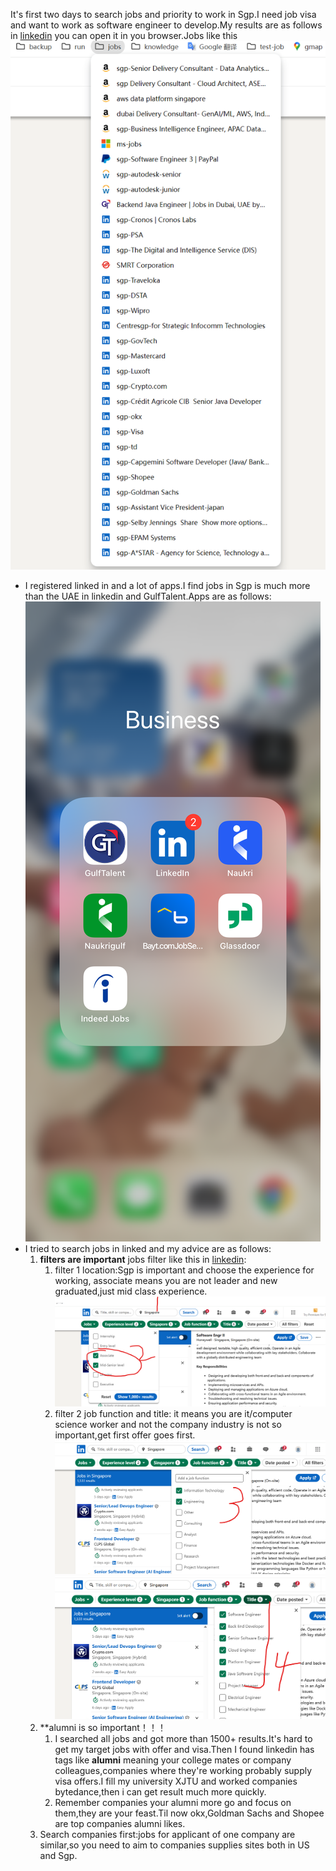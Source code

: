 It's first two days to search jobs and priority to work in Sgp.I need job visa and want to work as software engineer to develop.My results are as follows in [linkedin](resources/bookmarks_2025_8_20_jobs.html)
you can open it in you browser.Jobs like this![](resources/offers_0818~0819.png)
* I registered linked in and a lot of apps.I find jobs in Sgp is much more than the UAE in linkedin and GulfTalent.Apps are as follows:
![](resources/jobs_app.jpg)
* I tried to search jobs in linked and my advice are as follows:
  1. **filters are important** jobs filter like this in [linkedin](https://www.linkedin.com/jobs/search/?currentJobId=4274786601&f_E=3%2C4&f_F=it%2Ceng&f_PP=103804675&f_T=9%2C39%2C25194%2C30006%2C6483%2C10738&geoId=102454443&origin=JOB_SEARCH_PAGE_SEARCH_BUTTON&refresh=true&sortBy=R&spellCorrectionEnabled=true&start=250):
     1. filter 1 location:Sgp is important and choose the experience for working, associate means you are not leader and new graduated,just mid class experience.  ![](resources/job-filter1.png)
     2. filter 2 job function and title: it means you are it/computer science worker and not the company industry is not so important,get first offer goes first.![](resources/job-filter2.png)![](resources/job-filter3.png)
  2. **alumni is so important！！！
     1. I searched all jobs and got more than 1500+ results.It's hard to get my target jobs with offer and visa.Then I found linkedin has tags like **alumni** meaning your college mates or company colleagues,companies where they're  working probably supply visa offers.I fill my university XJTU and worked companies bytedance,then i can get result much more quickly.
     2. Remember companies your alumni more go and focus on them,they are your feast.Til now okx,Goldman Sachs and Shopee are top companies alumni likes.
  3. Search companies first:jobs for applicant of one company are similar,so you need to aim to companies supplies sites both in US and Sgp.
  

